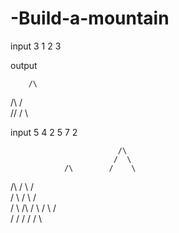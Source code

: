# -Build-a-mountain

input
3
1 2 3

output

        /\
   /\  /  \
/\/  \/    \


input
5
4 2 5 7 2

                            /\
                           /  \
                /\        /    \
   /\          /  \      /      \
  /  \        /    \    /        \
 /    \  /\  /      \  /          \  /\
/      \/  \/        \/            \/  \

